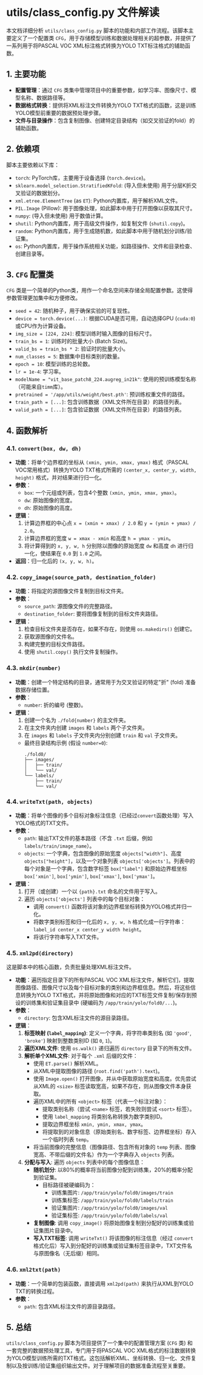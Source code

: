 # utils/class_config.py 文件解读

本文档详细分析 `utils/class_config.py` 脚本的功能和内部工作流程。该脚本主要定义了一个配置类 `CFG`，用于存储模型训练和数据处理相关的超参数，并提供了一系列用于将PASCAL VOC XML标注格式转换为YOLO TXT标注格式的辅助函数。

## 1. 主要功能

*   **配置管理**：通过 `CFG` 类集中管理项目中的重要参数，如学习率、图像尺寸、模型名称、数据路径等。
*   **数据格式转换**：提供将XML标注文件转换为YOLO TXT格式的函数，这是训练YOLO模型前重要的数据预处理步骤。
*   **文件与目录操作**：包含复制图像、创建特定目录结构（如交叉验证的fold）的辅助函数。

## 2. 依赖项

脚本主要依赖以下库：

*   `torch`: PyTorch库，主要用于设备选择 (`torch.device`)。
*   `sklearn.model_selection.StratifiedKFold`: (导入但未使用) 用于分层K折交叉验证的数据划分。
*   `xml.etree.ElementTree` (as `ET`): Python内置库，用于解析XML文件。
*   `PIL.Image` (Pillow): 用于图像处理，如此脚本中用于打开图像以获取其尺寸。
*   `numpy`: (导入但未使用) 用于数值计算。
*   `shutil`: Python内置库，用于高级文件操作，如复制文件 (`shutil.copy`)。
*   `random`: Python内置库，用于生成随机数，如此脚本中用于随机划分训练/验证集。
*   `os`: Python内置库，用于操作系统相关功能，如路径操作、文件和目录检查、创建目录等。

## 3. `CFG` 配置类

`CFG` 类是一个简单的Python类，用作一个命名空间来存储全局配置参数。这使得参数管理更加集中和方便修改。

*   `seed = 42`: 随机种子，用于确保实验的可复现性。
*   `device = torch.device(...)`: 根据CUDA是否可用，自动选择GPU (`cuda:0`) 或CPU作为计算设备。
*   `img_size = [224, 224]`: 模型训练时输入图像的目标尺寸。
*   `train_bs = 1`: 训练时的批量大小 (Batch Size)。
*   `valid_bs = train_bs * 2`: 验证时的批量大小。
*   `num_classes = 5`: 数据集中目标类别的数量。
*   `epoch = 10`: 模型训练的总轮数。
*   `lr = 1e-4`: 学习率。
*   `modelName = "vit_base_patch8_224.augreg_in21k"`: 使用的预训练模型名称（可能来自`timm`库）。
*   `pretrained = '/app/utils/weight/best.pth'`: 预训练权重文件的路径。
*   `train_path = [...]`: 包含训练数据（XML文件所在目录）的路径列表。
*   `valid_path = [...]`: 包含验证数据（XML文件所在目录）的路径列表。

## 4. 函数解析

### 4.1. `convert(box, dw, dh)`

*   **功能**：将单个边界框的坐标从 `(xmin, ymin, xmax, ymax)` 格式（PASCAL VOC常用格式）转换为YOLO TXT格式所需的 `(center_x, center_y, width, height)` 格式，并对结果进行归一化。
*   **参数**：
    *   `box`: 一个元组或列表，包含4个整数 `(xmin, ymin, xmax, ymax)`。
    *   `dw`: 原始图像的宽度。
    *   `dh`: 原始图像的高度。
*   **逻辑**：
    1.  计算边界框的中心点 `x = (xmin + xmax) / 2.0` 和 `y = (ymin + ymax) / 2.0`。
    2.  计算边界框的宽度 `w = xmax - xmin` 和高度 `h = ymax - ymin`。
    3.  将计算得到的 `x, y, w, h` 分别除以图像的原始宽度 `dw` 和高度 `dh` 进行归一化，使结果在 `0.0` 到 `1.0` 之间。
*   **返回**：归一化后的 `(x, y, w, h)`。

### 4.2. `copy_image(source_path, destination_folder)`

*   **功能**：将指定的源图像文件复制到目标文件夹。
*   **参数**：
    *   `source_path`: 源图像文件的完整路径。
    *   `destination_folder`: 要将图像复制到的目标文件夹路径。
*   **逻辑**：
    1.  检查目标文件夹是否存在，如果不存在，则使用 `os.makedirs()` 创建它。
    2.  获取源图像的文件名。
    3.  构建完整的目标文件路径。
    4.  使用 `shutil.copy()` 执行文件复制操作。

### 4.3. `mkdir(number)`

*   **功能**：创建一个特定结构的目录，通常用于为交叉验证的特定"折" (fold) 准备数据存储位置。
*   **参数**：
    *   `number`: 折的编号 (整数)。
*   **逻辑**：
    1.  创建一个名为 `./fold{number}` 的主文件夹。
    2.  在主文件夹内创建 `images` 和 `labels` 两个子文件夹。
    3.  在 `images` 和 `labels` 子文件夹内分别创建 `train` 和 `val` 子文件夹。
    *   最终目录结构示例 (假设 `number=0`): 
        ```
        ./fold0/
        ├── images/
        │   ├── train/
        │   └── val/
        └── labels/
            ├── train/
            └── val/
        ```

### 4.4. `writeTxt(path, objects)`

*   **功能**：将单个图像的多个目标对象标注信息（已经过`convert`函数处理）写入YOLO格式的TXT文件。
*   **参数**：
    *   `path`: 输出TXT文件的基本路径（不含 `.txt` 后缀，例如 `labels/train/image_name`）。
    *   `objects`: 一个字典，包含图像的原始宽度 `objects["width"]`、高度 `objects["height"]`，以及一个对象列表 `objects['objects']`。列表中的每个对象是一个字典，包含数字标签 `box["label"]` 和原始边界框坐标 `box['xmin']`, `box['ymin']`, `box['xmax']`, `box['ymax']`。
*   **逻辑**：
    1.  打开（或创建）一个以 `{path}.txt` 命名的文件用于写入。
    2.  遍历 `objects['objects']` 列表中的每个目标对象：
        *   调用 `convert()` 函数将该对象的边界框坐标转换为YOLO格式并归一化。
        *   将数字类别标签和归一化后的 `x, y, w, h` 格式化成一行字符串：`label_id center_x center_y width height`。
        *   将该行字符串写入TXT文件。

### 4.5. `xml2pd(directory)`

这是脚本中的核心函数，负责批量处理XML标注文件。

*   **功能**：遍历指定目录下的所有PASCAL VOC XML标注文件，解析它们，提取图像路径、图像尺寸以及每个目标对象的类别和边界框信息。然后，将这些信息转换为YOLO TXT格式，并将原始图像和对应的TXT标签文件复制/保存到预设的训练集和验证集目录中 (硬编码为 `/app/train/yolo/fold0/...`)。
*   **参数**：
    *   `directory`: 包含XML标注文件的源目录路径。
*   **逻辑**：
    1.  **标签映射 (`label_mapping`)**: 定义一个字典，将字符串类别名 (如 `'good'`, `'broke'`) 映射到整数类别ID (如 `0`, `1`)。
    2.  **遍历XML文件**: 使用 `os.walk()` 递归遍历 `directory` 目录下的所有文件。
    3.  **解析单个XML文件**: 对于每个 `.xml` 后缀的文件：
        *   使用 `ET.parse()` 解析XML。
        *   从XML中提取图像的路径 (`root.find('path').text`)。
        *   使用 `Image.open()` 打开图像，并从中获取原始宽度和高度。优先尝试从XML的 `<size>` 标签读取宽高，如果不存在，则从图像文件本身获取。
        *   遍历XML中的所有 `<object>` 标签（代表一个标注对象）：
            *   提取类别名称（尝试 `<name>` 标签，若失败则尝试 `<sort>` 标签）。
            *   使用 `label_mapping` 将类别名称转换为数字类别ID。
            *   提取边界框坐标 `xmin, ymin, xmax, ymax`。
            *   将提取到的对象信息（原始类别名、数字标签、边界框坐标）存入一个临时列表 `temp`。
        *   将当前图像的完整信息（图像路径、包含所有对象的 `temp` 列表、图像宽高、不带后缀的文件名）作为一个字典存入 `objects` 列表。
    4.  **分配与写入**: 遍历 `objects` 列表中的每个图像信息：
        *   **随机划分**: 以80%的概率将当前图像分配到训练集，20%的概率分配到验证集。
            *   目标路径被硬编码为：
                *   训练集图片: `/app/train/yolo/fold0/images/train`
                *   训练集标签: `/app/train/yolo/fold0/labels/train`
                *   验证集图片: `/app/train/yolo/fold0/images/val`
                *   验证集标签: `/app/train/yolo/fold0/labels/val`
        *   **复制图像**: 调用 `copy_image()` 将原始图像复制到分配好的训练集或验证集图片目录中。
        *   **写入TXT标签**: 调用 `writeTxt()` 将该图像的标注信息（经过 `convert` 格式化后）写入到分配好的训练集或验证集标签目录中，TXT文件名与原图像名（无后缀）相同。

### 4.6. `xml2txt(path)`

*   **功能**：一个简单的包装函数，直接调用 `xml2pd(path)` 来执行从XML到YOLO TXT的转换过程。
*   **参数**：
    *   `path`: 包含XML标注文件的源目录路径。

## 5. 总结

`utils/class_config.py` 脚本为项目提供了一个集中的配置管理方案 (`CFG` 类) 和一套完整的数据预处理工具，专门用于将PASCAL VOC XML格式的标注数据转换为YOLO模型训练所需的TXT格式。这包括解析XML、坐标转换、归一化、文件复制以及按训练/验证集组织输出文件。对于理解项目的数据准备流程至关重要。 